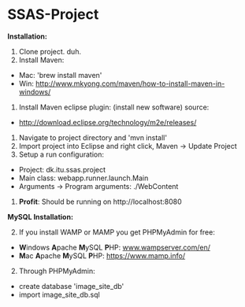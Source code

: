 # SSAS-Project

**Installation:**

1. Clone project. duh.
1. Install Maven: 
  - Mac: 'brew install maven'
  - Win: http://www.mkyong.com/maven/how-to-install-maven-in-windows/
1. Install Maven eclipse plugin: (install new software) source: 
  - http://download.eclipse.org/technology/m2e/releases/ 
1. Navigate to project directory and 'mvn install'
1. Import project into Eclipse and right click, Maven -> Update Project
1. Setup a run configuration: 
  - Project: dk.itu.ssas.project
  - Main class: webapp.runner.launch.Main
  - Arguments -> Program arguments: ./WebContent
1. **Profit**: Should be running on http://localhost:8080


**MySQL Installation:**

2. If you install WAMP or MAMP you get PHPMyAdmin for free:
  - **W**indows **A**pache **M**ySQL **P**HP: www.wampserver.com/en/
  - **M**ac **A**pache **M**ySQL **P**HP: https://www.mamp.info/
2. Through PHPMyAdmin: 
  - create database 'image_site_db'
  - import image_site_db.sql
